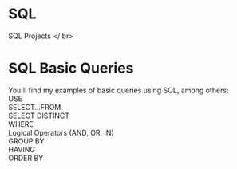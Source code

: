 # SQL
SQL Projects </ br>

# SQL Basic Queries
You´ll find my examples of basic queries using SQL, among others: <br />
USE<br />
SELECT...FROM<br />
SELECT DISTINCT<br />
WHERE<br />
Logical Operators (AND, OR, IN)<br />
GROUP BY<br />
HAVING<br />
ORDER BY<br />
